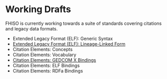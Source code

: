 Working Drafts
==============

FHISO is currently working towards a suite of standards covering
citations and legacy data formats.

* Extended Legacy Format (ELF): Generic Syntax
* [Extended Legacy Format (ELF): Lineage-Linked Form](elf-tag-list)
* Citation Elements: Concepts
* Citation Elements: Vocabulary
* [Citation Elements: GEDCOM X Bindings](cev-gedcomx-bindings)
* Citation Elements: ELF Bindings
* Citation Elements: RDFa Bindings


